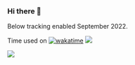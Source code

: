 ### Hi there 👋

Below tracking enabled September 2022.

Time used on <a href="https://wakatime.com/badge/user/1b1008da-b222-4921-80cc-f0f769f207a9/project/6251ffde-b3cb-4f4b-acd8-855cc11be4bc"><img src="https://wakatime.com/badge/user/1b1008da-b222-4921-80cc-f0f769f207a9/project/6251ffde-b3cb-4f4b-acd8-855cc11be4bc.svg" alt="wakatime"></a>
<img src="https://wakatime.com/share/@1b1008da-b222-4921-80cc-f0f769f207a9/c27e7ff0-b8e2-4a08-ba1b-fa4d22b5f445.png" />

![](https://komarev.com/ghpvc/?FHallengreen&color=green)


<!--
**FHallengreen/FHallengreen** is a ✨ _special_ ✨ repository because its `README.md` (this file) appears on your GitHub profile.

Here are some ideas to get you started:

- 🔭 I’m currently working on ...
- 🌱 I’m currently learning ...
- 👯 I’m looking to collaborate on ...
- 🤔 I’m looking for help with ...
- 💬 Ask me about ...
- 📫 How to reach me: ...
- 😄 Pronouns: ...
- ⚡ Fun fact: ...
-->
